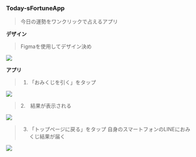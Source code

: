 ### Today-sFortuneApp
> 今日の運勢をワンクリックで占えるアプリ

**デザイン**
> Figmaを使用してデザイン決め
<img src="https://miki-aliyas.github.io/img/figma1.png">

**アプリ**
> 1. 「おみくじを引く」をタップ
<img src="https://miki-aliyas.github.io/img/omikuji-app1.png">

> 2.　結果が表示される
<img src="https://miki-aliyas.github.io/img/omikuji-app2.png">

> 3. 「トップページに戻る」をタップ
> 自身のスマートフォンのLINEにおみくじ結果が届く
<img src="https://miki-aliyas.github.io/img/omikuji-app3.jpeg">
